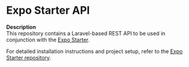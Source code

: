 # Expo Starter API

**Description**  
This repository contains a Laravel-based REST API to be used in conjunction with the [Expo Starter](https://github.com/mattsimplepixels/expo-starter).

For detailed installation instructions and project setup, refer to the [Expo Starter repository](https://github.com/mattsimplepixels/expo-starter).
